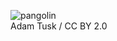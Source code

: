 ![pangolin](https://farm5.staticflickr.com/4421/35769436014_4e879dcea6_z_d.jpg)  
        Adam Tusk / CC BY 2.0
